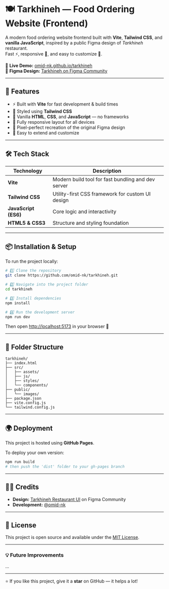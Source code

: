 # 🍽️ Tarkhineh — Food Ordering Website (Frontend)

A modern food ordering website frontend built with **Vite**, **Tailwind CSS**, and **vanilla JavaScript**, inspired by a public Figma design of _Tarkhineh_ restaurant.  
Fast ⚡, responsive 📱, and easy to customize 🎨.

🔗 **Live Demo:** [omid-nk.github.io/tarkhineh](https://omid-nk.github.io/tarkhineh)  
🎨 **Figma Design:** [Tarkhineh on Figma Community](https://www.figma.com/community/file/1231631272542945983)

---

## 🚀 Features

- ⚡ Built with **Vite** for fast development & build times
- 💅 Styled using **Tailwind CSS**
- 🧩 Vanilla **HTML**, **CSS**, and **JavaScript** — no frameworks
- 📱 Fully responsive layout for all devices
- 🎯 Pixel-perfect recreation of the original Figma design
- 🔧 Easy to extend and customize

---

## 🛠️ Tech Stack

| Technology           | Description                                        |
| -------------------- | -------------------------------------------------- |
| **Vite**             | Modern build tool for fast bundling and dev server |
| **Tailwind CSS**     | Utility-first CSS framework for custom UI design   |
| **JavaScript (ES6)** | Core logic and interactivity                       |
| **HTML5 & CSS3**     | Structure and styling foundation                   |

---

## 📦 Installation & Setup

To run the project locally:

```bash
# 1️⃣ Clone the repository
git clone https://github.com/omid-nk/tarkhineh.git

# 2️⃣ Navigate into the project folder
cd tarkhineh

# 3️⃣ Install dependencies
npm install

# 4️⃣ Run the development server
npm run dev
```

Then open [http://localhost:5173](http://localhost:5173) in your browser 🎉

---

## 🧱 Folder Structure

```
tarkhineh/
├── index.html
├── src/
│   ├── assets/
│   ├── js/
│   ├── styles/
│   └── components/
├── public/
│   └── images/
├── package.json
├── vite.config.js
└── tailwind.config.js
```

---

## 🌍 Deployment

This project is hosted using **GitHub Pages**.

To deploy your own version:

```bash
npm run build
# then push the 'dist' folder to your gh-pages branch
```

---

## 🧑‍🎨 Credits

- **Design:** [Tarkhineh Restaurant UI](https://www.figma.com/community/file/1231631272542945983) on Figma Community
- **Development:** [@omid-nk](https://github.com/omid-nk)

---

## 📄 License

This project is open source and available under the [MIT License](LICENSE).

---

### 💡 Future Improvements

...

---

⭐ If you like this project, give it a **star** on GitHub — it helps a lot!
